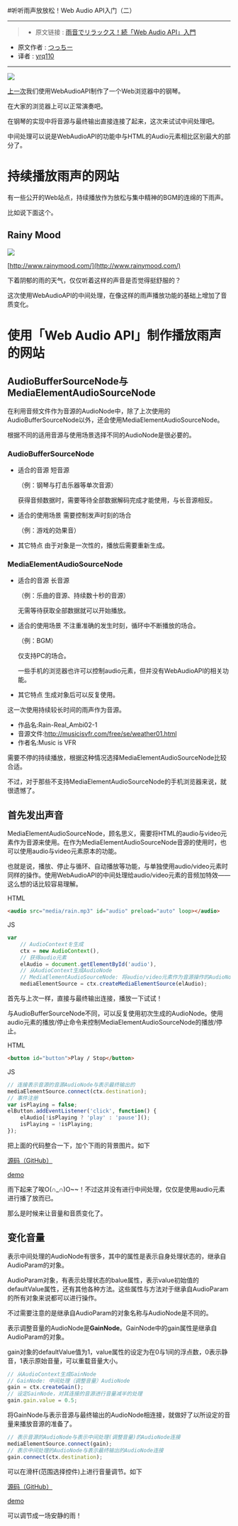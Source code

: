 #听听雨声放放松！Web Audio API入门（二）

***

>* 原文链接 : [雨音でリラックス！続「Web Audio API」入門](https://liginc.co.jp/293921)
* 原文作者 : [つっちー](http://liginc.co.jp/member/member_detail?user=tsuchiya)
* 译者 : [yrq110](https://github.com/yrq110)

***

![](http://cdn.liginc.co.jp/wp-content/uploads/2016/08/147195967181872800_47.jpg)

[上一次](https://github.com/yrq110/OddsAndEnds/blob/master/%E6%8A%8A%E6%B5%8F%E8%A7%88%E5%99%A8%E5%8F%98%E6%88%90%E9%92%A2%E7%90%B4%EF%BC%81Web%20Audio%20API%E5%85%A5%E9%97%A8.md)我们使用WebAudioAPI制作了一个Web浏览器中的钢琴。

在大家的浏览器上可以正常演奏吧。

在钢琴的实现中将音源与最终输出直接连接了起来，这次来试试中间处理吧。

中间处理可以说是WebAudioAPI的功能中与HTML的Audio元素相比区别最大的部分了。

# 持续播放雨声的网站

有一些公开的Web站点，持续播放作为放松与集中精神的BGM的连绵的下雨声。

比如说下面这个。

## Rainy Mood

![](http://cdn.liginc.co.jp/wp-content/uploads/2016/07/rainymood.png)

[http://www.rainymood.com/](http://www.rainymood.com/)

下着阴郁的雨的天气，仅仅听着这样的声音是否觉得挺舒服的？

这次使用WebAudioAPI的中间处理，在像这样的雨声播放功能的基础上增加了音质变化。

# 使用「Web Audio API」制作播放雨声的网站

## AudioBufferSourceNode与MediaElementAudioSourceNode

在利用音频文件作为音源的AudioNode中，除了上次使用的AudioBufferSourceNode以外，还会使用MediaElementAudioSourceNode。

根据不同的适用音源与使用场景选择不同的AudioNode是很必要的。

### AudioBufferSourceNode

* 适合的音源
  短音源

  （例：钢琴与打击乐器等单次音源）

  获得音频数据时，需要等待全部数据解码完成才能使用，与长音源相反。

* 适合的使用场景
  需要控制发声时刻的场合

  （例：游戏的効果音）

* 其它特点
  由于对象是一次性的，播放后需要重新生成。

### MediaElementAudioSourceNode

* 适合的音源
  长音源
  
  （例：乐曲的音源、持续数十秒的音源）
  
  无需等待获取全部数据就可以开始播放。

* 适合的使用场景
  不注重准确的发生时刻，循环中不断播放的场合。

  （例：BGM）

  仅支持PC的场合。

  一些手机的浏览器也许可以控制audio元素，但并没有WebAudioAPI的相关功能。

* 其它特点
  生成对象后可以反复使用。
 

这一次使用持续较长时间的雨声作为音源。

* 作品名:Rain-Real_Ambi02-1
* 音源文件:http://musicisvfr.com/free/se/weather01.html
* 作者名:Music is VFR

需要不停的持续播放，根据这种情况选择MediaElementAudioSourceNode比较合适。

不过，对于那些不支持MediaElementAudioSourceNode的手机浏览器来说，就很遗憾了。

## 首先发出声音


MediaElementAudioSourceNode，顾名思义，需要将HTML的audio与video元素作为音源来使用。在作为MediaElementAudioSourceNode音源的使用时，也可以使用audio与video元素原本的功能。

也就是说，播放、停止与循环、自动播放等功能，与单独使用audio/video元素时同样的操作。使用WebAudioAPI的中间处理给audio/video元素的音频加特效——这么想的话比较容易理解。

HTML
```html
<audio src="media/rain.mp3" id="audio" preload="auto" loop></audio>
```
JS
```javascript
var
    // AudioContextを生成
    ctx = new AudioContext(),
    // 获得audio元素
    elAudio = document.getElementById('audio'),
    // 从AudioContext生成AudioNode
    // MediaElementAudioSourceNode: 将audio/video元素作为音源操作的AudioNode
    mediaElementSource = ctx.createMediaElementSource(elAudio);
```

首先与上次一样，直接与最终输出连接，播放一下试试！

与AudioBufferSourceNode不同，可以反复使用初次生成的AudioNode。使用audio元素的播放/停止命令来控制MediaElementAudioSourceNode的播放/停止。

HTML
```html
<button id="button">Play / Stop</button>
```
JS
```javascript
// 连接表示音源的音源AudioNode与表示最终输出的
mediaElementSource.connect(ctx.destination);
// 事件注册
var isPlaying = false;
elButton.addEventListener('click', function() {
    elAudio[!isPlaying ? 'play' : 'pause']();
    isPlaying = !isPlaying;
});
```

把上面的代码整合一下，加个下雨的背景图片。如下

[源码（GitHub）](https://github.com/lig-dsktschy/waapi-rain/tree/gh-pages/gain)

[demo](https://lig-dsktschy.github.io/waapi-rain/gain/)

雨下起来了唉O(∩_∩)O~~！不过这并没有进行中间处理，仅仅是使用audio元素进行播了放而已。

那么是时候来让音量和音质变化了。

## 变化音量

表示中间处理的AudioNode有很多，其中的属性是表示自身处理状态的，继承自AudioParam的对象。

AudioParam对象，有表示处理状态的balue属性，表示value初始值的defaultValue属性，还有其他各种方法。这些属性与方法对于继承自AudioParam的所有对象来说都可以进行操作。

不过需要注意的是继承自AudioParam的对象名称与AudioNode是不同的。

表示调整音量的AudioNode是**GainNode**。GainNode中的gain属性是继承自AudioParam的对象。

gain对象的defaultValue值为1，value属性的设定为在0与1间的浮点数，0表示静音，1表示原始音量，可以重载音量大小。

```javascript
// 从AudioContext生成GainNode
// GainNode: 中间处理（调整音量）AudioNode
gain = ctx.createGain();
// 设定GainNode，对其连接的音源进行音量减半的处理
gain.gain.value = 0.5;
```

将GainNode与表示音源与最终输出的AudioNode相连接，就做好了以所设定的音量来播放音源的准备了。

```javascript
// 表示音源的AudioNode与表示中间处理(调整音量)的AudioNode连接
mediaElementSource.connect(gain);
// 表示中间处理的AudioNode与表示最终输出的AudioNode连接
gain.connect(ctx.destination);
```

可以在滑杆(范围选择控件)上进行音量调节。如下

[源码（GitHub）](https://github.com/lig-dsktschy/waapi-rain/tree/gh-pages/gain)

[demo](https://lig-dsktschy.github.io/waapi-rain/gain/)

可以调节成一场安静的雨！
